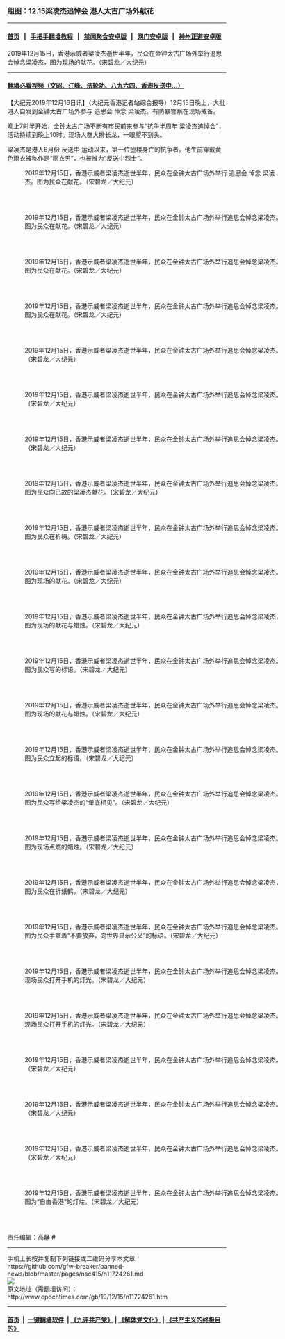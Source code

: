 ### 组图：12.15梁凌杰追悼会 港人太古广场外献花
------------------------

#### [首页](https://github.com/gfw-breaker/banned-news/blob/master/README.md) &nbsp;&nbsp;|&nbsp;&nbsp; [手把手翻墙教程](https://github.com/gfw-breaker/guides/wiki) &nbsp;&nbsp;|&nbsp;&nbsp; [禁闻聚合安卓版](https://github.com/gfw-breaker/bn-android) &nbsp;&nbsp;|&nbsp;&nbsp; [网门安卓版](https://github.com/oGate2/oGate) &nbsp;&nbsp;|&nbsp;&nbsp; [神州正道安卓版](https://github.com/SzzdOgate/update) 



<div><img alt="" class="aligncenter wp-post-image" src="http://i.epochtimes.com/assets/uploads/2019/12/1912150924472478-600x400.jpg"/>
<div class="red16 caption">
 2019年12月15日，香港示威者梁凌杰逝世半年，民众在金钟太古广场外举行追思会悼念梁凌杰，图为现场的献花。（宋碧龙／大纪元）
</div>
</div><hr/>

#### [翻墙必看视频（文昭、江峰、法轮功、八九六四、香港反送中...）](https://github.com/gfw-breaker/banned-news/blob/master/pages/link3.md)

<div><p>
 【大纪元2019年12月16日讯】（大纪元香港记者站综合报导）12月15日晚上，大批港人自发到金钟太古广场外参与
 <ok href="http://www.epochtimes.com/gb/tag/%E8%BF%BD%E6%80%9D%E4%BC%9A.html">
  追思会
 </ok>
 <ok href="http://www.epochtimes.com/gb/tag/%E6%82%BC%E5%BF%B5.html">
  悼念
 </ok>
 梁凌杰。有防暴警察在现场戒备。
</p>
<p>
 晚上7时半开始，金钟太古广场不断有市民前来参与“抗争半周年 梁凌杰追悼会”，活动持续到晚上10时。现场人群大排长龙，一眼望不到头。
</p>
<p>
 梁凌杰是港人6月份
 <ok href="http://www.epochtimes.com/gb/tag/%E5%8F%8D%E9%80%81%E4%B8%AD.html">
  反送中
 </ok>
 运动以来，第一位堕楼身亡的抗争者。他生前穿戴黄色雨衣被称作是“雨衣男”，也被推为“反送中烈士”。
</p>
<p>
 <center>
 </center>
 <center>
 </center>
 <center>
 </center>
</p>
<figure class="wp-caption aligncenter" id="attachment_11724274" style="width: 600px">
 <ok href="http://i.epochtimes.com/assets/uploads/2019/12/1912150924572478.jpg">
  <img alt="" class="wp-image-11724274 size-large" src="http://i.epochtimes.com/assets/uploads/2019/12/1912150924572478-600x399.jpg"/>
 </ok>
 <br/><figcaption class="wp-caption-text">
  2019年12月15日，香港示威者梁凌杰逝世半年，民众在金钟太古广场外举行
  <ok href="http://www.epochtimes.com/gb/tag/%E8%BF%BD%E6%80%9D%E4%BC%9A.html">
   追思会
  </ok>
  <ok href="http://www.epochtimes.com/gb/tag/%E6%82%BC%E5%BF%B5.html">
   悼念
  </ok>
  梁凌杰。图为民众在献花。（宋碧龙／大纪元）
 </figcaption><br/>
</figure><br/>
<figure class="wp-caption aligncenter" id="attachment_11724280" style="width: 600px">
 <ok href="http://i.epochtimes.com/assets/uploads/2019/12/1912150925202478.jpg">
  <img alt="" class="wp-image-11724280 size-large" src="http://i.epochtimes.com/assets/uploads/2019/12/1912150925202478-600x399.jpg"/>
 </ok>
 <br/><figcaption class="wp-caption-text">
  2019年12月15日，香港示威者梁凌杰逝世半年，民众在金钟太古广场外举行追思会悼念梁凌杰。图为民众在献花。（宋碧龙／大纪元）
 </figcaption><br/>
</figure><br/>
<figure class="wp-caption aligncenter" id="attachment_11724282" style="width: 600px">
 <ok href="http://i.epochtimes.com/assets/uploads/2019/12/1912150925242478.jpg">
  <img alt="" class="wp-image-11724282 size-large" src="http://i.epochtimes.com/assets/uploads/2019/12/1912150925242478-600x399.jpg"/>
 </ok>
 <br/><figcaption class="wp-caption-text">
  2019年12月15日，香港示威者梁凌杰逝世半年，民众在金钟太古广场外举行追思会悼念梁凌杰。图为民众在献花。（宋碧龙／大纪元）
 </figcaption><br/>
</figure><br/>
<figure class="wp-caption aligncenter" id="attachment_11724273" style="width: 600px">
 <ok href="http://i.epochtimes.com/assets/uploads/2019/12/1912150924532478.jpg">
  <img alt="" class="wp-image-11724273 size-large" src="http://i.epochtimes.com/assets/uploads/2019/12/1912150924532478-600x399.jpg"/>
 </ok>
 <br/><figcaption class="wp-caption-text">
  2019年12月15日，香港示威者梁凌杰逝世半年，民众在金钟太古广场外举行追思会悼念梁凌杰。图为民众在献花。（宋碧龙／大纪元）
 </figcaption><br/>
</figure><br/>
<figure class="wp-caption aligncenter" id="attachment_11724268" style="width: 600px">
 <ok href="http://i.epochtimes.com/assets/uploads/2019/12/1912150924442478.jpg">
  <img alt="" class="wp-image-11724268 size-large" src="http://i.epochtimes.com/assets/uploads/2019/12/1912150924442478-600x399.jpg"/>
 </ok>
 <br/><figcaption class="wp-caption-text">
  2019年12月15日，香港示威者梁凌杰逝世半年，民众在金钟太古广场外举行追思会悼念梁凌杰。（宋碧龙／大纪元）
 </figcaption><br/>
</figure><br/>
<figure class="wp-caption aligncenter" id="attachment_11724267" style="width: 600px">
 <ok href="http://i.epochtimes.com/assets/uploads/2019/12/1912150924402478.jpg">
  <img alt="" class="wp-image-11724267 size-large" src="http://i.epochtimes.com/assets/uploads/2019/12/1912150924402478-600x399.jpg"/>
 </ok>
 <br/><figcaption class="wp-caption-text">
  2019年12月15日，香港示威者梁凌杰逝世半年，民众在金钟太古广场外举行追思会悼念梁凌杰。（宋碧龙／大纪元）
 </figcaption><br/>
</figure><br/>
<figure class="wp-caption aligncenter" id="attachment_11724266" style="width: 600px">
 <ok href="http://i.epochtimes.com/assets/uploads/2019/12/1912150924372478.jpg">
  <img alt="" class="size-large wp-image-11724266" src="http://i.epochtimes.com/assets/uploads/2019/12/1912150924372478-600x399.jpg" title=""/>
 </ok>
 <br/><figcaption class="wp-caption-text">
  2019年12月15日，香港示威者梁凌杰逝世半年，民众在金钟太古广场外举行追思会悼念梁凌杰。（宋碧龙／大纪元）
 </figcaption><br/>
</figure><br/>
<figure class="wp-caption aligncenter" id="attachment_11724289" style="width: 600px">
 <ok href="http://i.epochtimes.com/assets/uploads/2019/12/1912150925482478.jpg">
  <img alt="" class="size-large wp-image-11724289" src="http://i.epochtimes.com/assets/uploads/2019/12/1912150925482478-600x399.jpg" title=""/>
 </ok>
 <br/><figcaption class="wp-caption-text">
  2019年12月15日，香港示威者梁凌杰逝世半年，民众在金钟太古广场外举行追思会悼念梁凌杰。图为民众向已故的梁凌杰献花。（宋碧龙／大纪元）
 </figcaption><br/>
</figure><br/>
<figure class="wp-caption aligncenter" id="attachment_11724271" style="width: 600px">
 <ok href="http://i.epochtimes.com/assets/uploads/2019/12/1912150924502478.jpg">
  <img alt="" class="size-large wp-image-11724271" src="http://i.epochtimes.com/assets/uploads/2019/12/1912150924502478-600x399.jpg" title=""/>
 </ok>
 <br/><figcaption class="wp-caption-text">
  2019年12月15日，香港示威者梁凌杰逝世半年，民众在金钟太古广场外举行追思会悼念梁凌杰。图为民众在祈祷。（宋碧龙／大纪元）
 </figcaption><br/>
</figure><br/>
<figure class="wp-caption aligncenter" id="attachment_11724275" style="width: 600px">
 <ok href="http://i.epochtimes.com/assets/uploads/2019/12/1912150925032478.jpg">
  <img alt="" class="size-large wp-image-11724275" src="http://i.epochtimes.com/assets/uploads/2019/12/1912150925032478-600x399.jpg" title=""/>
 </ok>
 <br/><figcaption class="wp-caption-text">
  2019年12月15日，香港示威者梁凌杰逝世半年，民众在金钟太古广场外举行追思会悼念梁凌杰。图为现场的献花。（宋碧龙／大纪元）
 </figcaption><br/>
</figure><br/>
<figure class="wp-caption aligncenter" id="attachment_11724276" style="width: 600px">
 <ok href="http://i.epochtimes.com/assets/uploads/2019/12/1912150925072478.jpg">
  <img alt="" class="size-large wp-image-11724276" src="http://i.epochtimes.com/assets/uploads/2019/12/1912150925072478-600x399.jpg" title=""/>
 </ok>
 <br/><figcaption class="wp-caption-text">
  2019年12月15日，香港示威者梁凌杰逝世半年，民众在金钟太古广场外举行追思会悼念梁凌杰，图为现场的献花与蜡烛。（宋碧龙／大纪元）
 </figcaption><br/>
</figure><br/>
<figure class="wp-caption aligncenter" id="attachment_11724277" style="width: 600px">
 <ok href="http://i.epochtimes.com/assets/uploads/2019/12/1912150925102478.jpg">
  <img alt="" class="size-large wp-image-11724277" src="http://i.epochtimes.com/assets/uploads/2019/12/1912150925102478-600x399.jpg" title=""/>
 </ok>
 <br/><figcaption class="wp-caption-text">
  2019年12月15日，香港示威者梁凌杰逝世半年，民众在金钟太古广场外举行追思会悼念梁凌杰。图为民众写的标语。（宋碧龙／大纪元）
 </figcaption><br/>
</figure><br/>
<figure class="wp-caption aligncenter" id="attachment_11724279" style="width: 600px">
 <ok href="http://i.epochtimes.com/assets/uploads/2019/12/1912150925172478.jpg">
  <img alt="" class="size-large wp-image-11724279" src="http://i.epochtimes.com/assets/uploads/2019/12/1912150925172478-600x399.jpg" title=""/>
 </ok>
 <br/><figcaption class="wp-caption-text">
  2019年12月15日，香港示威者梁凌杰逝世半年，民众在金钟太古广场外举行追思会悼念梁凌杰。图为现场的献花与蜡烛。（宋碧龙／大纪元）
 </figcaption><br/>
</figure><br/>
<figure class="wp-caption aligncenter" id="attachment_11724278" style="width: 600px">
 <ok href="http://i.epochtimes.com/assets/uploads/2019/12/1912150925132478.jpg">
  <img alt="" class="size-large wp-image-11724278" src="http://i.epochtimes.com/assets/uploads/2019/12/1912150925132478-600x399.jpg" title=""/>
 </ok>
 <br/><figcaption class="wp-caption-text">
  2019年12月15日，香港示威者梁凌杰逝世半年，民众在金钟太古广场外举行追思会悼念梁凌杰。图为民众立起的标语。（宋碧龙／大纪元）
 </figcaption><br/>
</figure><br/>
<figure class="wp-caption aligncenter" id="attachment_11724300" style="width: 600px">
 <ok href="http://i.epochtimes.com/assets/uploads/2019/12/1912150926192478.jpg">
  <img alt="" class="size-large wp-image-11724300" src="http://i.epochtimes.com/assets/uploads/2019/12/1912150926192478-600x399.jpg" title=""/>
 </ok>
 <br/><figcaption class="wp-caption-text">
  2019年12月15日，香港示威者梁凌杰逝世半年，民众在金钟太古广场外举行追思会悼念梁凌杰。图为民众写给梁凌杰的“堡底相见”。（宋碧龙／大纪元）
 </figcaption><br/>
</figure><br/>
<figure class="wp-caption aligncenter" id="attachment_11724299" style="width: 600px">
 <ok href="http://i.epochtimes.com/assets/uploads/2019/12/1912150926122478.jpg">
  <img alt="" class="size-large wp-image-11724299" src="http://i.epochtimes.com/assets/uploads/2019/12/1912150926122478-600x399.jpg" title=""/>
 </ok>
 <br/><figcaption class="wp-caption-text">
  2019年12月15日，香港示威者梁凌杰逝世半年，民众在金钟太古广场外举行追思会悼念梁凌杰。图为现场点燃的蜡烛。（宋碧龙／大纪元）
 </figcaption><br/>
</figure><br/>
<figure class="wp-caption aligncenter" id="attachment_11724291" style="width: 600px">
 <ok href="http://i.epochtimes.com/assets/uploads/2019/12/1912150925512478.jpg">
  <img alt="" class="size-large wp-image-11724291" src="http://i.epochtimes.com/assets/uploads/2019/12/1912150925512478-600x399.jpg" title=""/>
 </ok>
 <br/><figcaption class="wp-caption-text">
  2019年12月15日，香港示威者梁凌杰逝世半年，民众在金钟太古广场外举行追思会悼念梁凌杰，图为民众在折纸鹤。（宋碧龙／大纪元）
 </figcaption><br/>
</figure><br/>
<figure class="wp-caption aligncenter" id="attachment_11724286" style="width: 600px">
 <ok href="http://i.epochtimes.com/assets/uploads/2019/12/1912150925372478.jpg">
  <img alt="" class="size-large wp-image-11724286" src="http://i.epochtimes.com/assets/uploads/2019/12/1912150925372478-600x399.jpg" title=""/>
 </ok>
 <br/><figcaption class="wp-caption-text">
  2019年12月15日，香港示威者梁凌杰逝世半年，民众在金钟太古广场外举行追思会悼念梁凌杰。图为民众手拿着“不要放弃，向世界显示公义”的标语。（宋碧龙／大纪元）
 </figcaption><br/>
</figure><br/>
<figure class="wp-caption aligncenter" id="attachment_11724293" style="width: 600px">
 <ok href="http://i.epochtimes.com/assets/uploads/2019/12/1912150926022478.jpg">
  <img alt="" class="size-large wp-image-11724293" src="http://i.epochtimes.com/assets/uploads/2019/12/1912150926022478-600x399.jpg" title=""/>
 </ok>
 <br/><figcaption class="wp-caption-text">
  2019年12月15日，香港示威者梁凌杰逝世半年，民众在金钟太古广场外举行追思会悼念梁凌杰。现场民众打开手机的灯光。（宋碧龙／大纪元）
 </figcaption><br/>
</figure><br/>
<figure class="wp-caption aligncenter" id="attachment_11724294" style="width: 600px">
 <ok href="http://i.epochtimes.com/assets/uploads/2019/12/1912150926062478.jpg">
  <img alt="" class="size-large wp-image-11724294" src="http://i.epochtimes.com/assets/uploads/2019/12/1912150926062478-600x399.jpg" title=""/>
 </ok>
 <br/><figcaption class="wp-caption-text">
  2019年12月15日，香港示威者梁凌杰逝世半年，民众在金钟太古广场外举行追思会悼念梁凌杰。现场民众打开手机的灯光。（宋碧龙／大纪元）
 </figcaption><br/>
</figure><br/>
<figure class="wp-caption aligncenter" id="attachment_11724265" style="width: 600px">
 <ok href="http://i.epochtimes.com/assets/uploads/2019/12/1912150924332478.jpg">
  <img alt="" class="size-large wp-image-11724265" src="http://i.epochtimes.com/assets/uploads/2019/12/1912150924332478-600x399.jpg" title=""/>
 </ok>
 <br/><figcaption class="wp-caption-text">
  2019年12月15日，香港示威者梁凌杰逝世半年，民众在金钟太古广场外举行追思会悼念梁凌杰。（宋碧龙／大纪元）
 </figcaption><br/>
</figure><br/>
<figure class="wp-caption aligncenter" id="attachment_11724264" style="width: 600px">
 <ok href="http://i.epochtimes.com/assets/uploads/2019/12/1912150924302478.jpg">
  <img alt="" class="size-large wp-image-11724264" src="http://i.epochtimes.com/assets/uploads/2019/12/1912150924302478-600x399.jpg" title=""/>
 </ok>
 <br/><figcaption class="wp-caption-text">
  2019年12月15日，香港示威者梁凌杰逝世半年，民众在金钟太古广场外举行追思会悼念梁凌杰。（宋碧龙／大纪元）
 </figcaption><br/>
</figure><br/>
<figure class="wp-caption aligncenter" id="attachment_11724262" style="width: 600px">
 <ok href="http://i.epochtimes.com/assets/uploads/2019/12/1912150924272478.jpg">
  <img alt="" class="size-large wp-image-11724262" src="http://i.epochtimes.com/assets/uploads/2019/12/1912150924272478-600x399.jpg" title=""/>
 </ok>
 <br/><figcaption class="wp-caption-text">
  2019年12月15日，香港示威者梁凌杰逝世半年，民众在金钟太古广场外举行追思会悼念梁凌杰。（宋碧龙／大纪元）
 </figcaption><br/>
</figure><br/>
<figure class="wp-caption aligncenter" id="attachment_11724287" style="width: 600px">
 <ok href="http://i.epochtimes.com/assets/uploads/2019/12/1912150925452478.jpg">
  <img alt="" class="size-large wp-image-11724287" src="http://i.epochtimes.com/assets/uploads/2019/12/1912150925452478-600x399.jpg" title=""/>
 </ok>
 <br/><figcaption class="wp-caption-text">
  2019年12月15日，香港示威者梁凌杰逝世半年，民众在金钟太古广场外举行追思会悼念梁凌杰。图为“自由香港”的灯炷。（宋碧龙／大纪元）
 </figcaption><br/>
</figure><br/>
<p>
 责任编辑：高静 #
</p>
</div>
<hr/>
手机上长按并复制下列链接或二维码分享本文章：<br/>
https://github.com/gfw-breaker/banned-news/blob/master/pages/nsc415/n11724261.md <br/>
<a href='https://github.com/gfw-breaker/banned-news/blob/master/pages/nsc415/n11724261.md'><img src='https://github.com/gfw-breaker/banned-news/blob/master/pages/nsc415/n11724261.md.png'/></a> <br/>
原文地址（需翻墙访问）：http://www.epochtimes.com/gb/19/12/15/n11724261.htm


------------------------
#### [首页](https://github.com/gfw-breaker/banned-news/blob/master/README.md) &nbsp;|&nbsp; [一键翻墙软件](https://github.com/gfw-breaker/nogfw/blob/master/README.md) &nbsp;| [《九评共产党》](https://github.com/gfw-breaker/9ping.md/blob/master/README.md#九评之一评共产党是什么) | [《解体党文化》](https://github.com/gfw-breaker/jtdwh.md/blob/master/README.md) | [《共产主义的终极目的》](https://github.com/gfw-breaker/gczydzjmd.md/blob/master/README.md)


<img src='http://gfw-breaker.win/banned-news/pages/nsc415/n11724261.md' width='0px' height='0px'/>